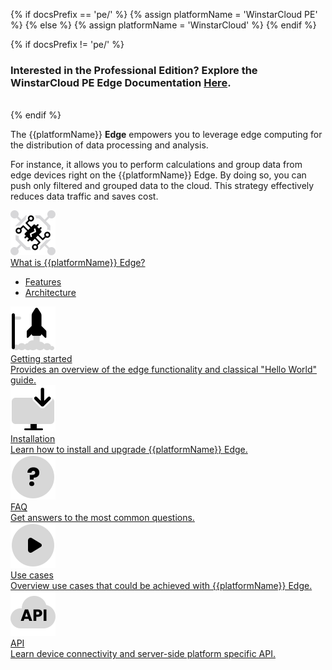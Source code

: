 {% if docsPrefix == 'pe/' %}
{% assign platformName = 'WinstarCloud PE' %}
{% else %}
{% assign platformName = 'WinstarCloud' %}
{% endif %}

{% if docsPrefix != 'pe/' %}
<h3>Interested in the Professional Edition? Explore the WinstarCloud PE Edge Documentation <a style="pointer-events: all;" href="/docs/pe/edge/">Here</a>.</h3>
<br>
{% endif %}

The {{platformName}} **Edge** empowers you to leverage edge computing for the distribution of data processing and analysis.

For instance, it allows you to perform calculations and group data from edge devices right on the {{platformName}} Edge. 
By doing so, you can push only filtered and grouped data to the cloud. 
This strategy effectively reduces data traffic and saves cost.

<div class="doc-features row mt-4">
    <div class="col-12 col-sm-6 col-lg col-xxl-6 col-4xl mb-4">
        <a class="feature-card" href="/docs/{{docsPrefix}}edge/getting-started-guides/what-is-edge/">
            <img class="feature-logo" src="/images/feature-logo/edge-logo.svg" alt="Edge logo">
            <div class="feature-title">What is {{platformName}} Edge?</div>
            <div class="feature-text">
                <ul>
                    <li>Features</li>
                    <li>Architecture</li>
                </ul>
            </div>
        </a>
    </div>
    <div class="col-12 col-sm-6 col-lg col-xxl-6 col-4xl mb-4">
        <a class="feature-card" href="/docs/{{docsPrefix}}edge/getting-started/">
            <img class="feature-logo" src="/images/feature-logo/getting-started.svg" alt="Getting started icon">
            <div class="feature-title">Getting started</div>
            <div class="feature-text">
                Provides an overview of the edge functionality and classical "Hello World" guide.
            </div>
        </a>
    </div>
    <div class="col-12 col-sm-6 col-lg col-xxl-6 col-4xl mb-4">
        <a class="feature-card" href="/docs/user-guide/install/{{docsPrefix}}edge/installation-options/">
            <img class="feature-logo" src="/images/feature-logo/install.svg" alt="Install icon">
            <div class="feature-title">Installation</div>
            <div class="feature-text">
                Learn how to install and upgrade {{platformName}} Edge.
            </div>
        </a>
    </div>
    <div class="col-12 col-sm-6 col-lg col-xxl-6 col-4xl mb-4">
        <a class="feature-card" href="/docs/{{docsPrefix}}edge/faq/">
            <img class="feature-logo" src="/images/feature-logo/faq.svg" alt="Question icon">
            <div class="feature-title">FAQ</div>
            <div class="feature-text">
                Get answers to the most common questions.
            </div>
        </a>
    </div>
    <div class="w-100"></div>
    <div class="col-12 col-sm-6 mb-4">
        <a class="feature-card" href="/docs/{{docsPrefix}}edge/use-cases/overview/">
            <img class="feature-logo" src="/images/feature-logo/tutorials.svg" alt="Tutorials icon">
            <div class="feature-title">Use cases</div>
            <div class="feature-text">
                Overview use cases that could be achieved with {{platformName}} Edge.
            </div>
        </a>
    </div>
    <div class="col-12 col-sm-6 mb-4">
        <a class="feature-card" href="/docs/{{docsPrefix}}edge/api/">
            <img class="feature-logo" src="/images/feature-logo/api.svg" alt="API documentationn icon">
            <div class="feature-title">API</div>
            <div class="feature-text">
                Learn device connectivity and server-side platform specific API.
            </div>
        </a>
    </div>
</div>
